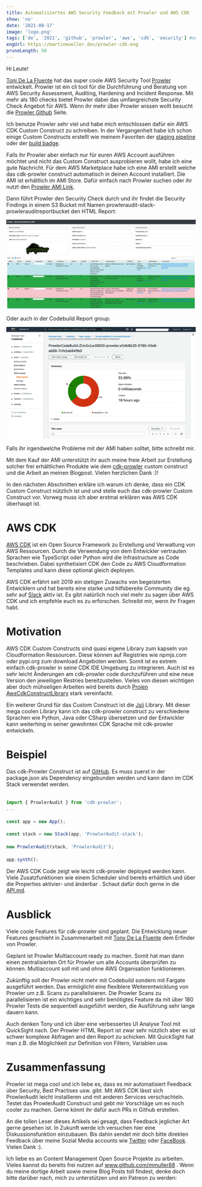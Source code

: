```yaml
---
title: Automatisiertes AWS Security Feedback mit Prowler und AWS CDK
show: 'no'
date: '2021-08-17'
image: 'logo.png'
tags: ['de', '2021', 'github', 'prowler', 'aws', 'cdk', 'security'] #nofeed
engUrl: https://martinmueller.dev/prowler-cdk-eng
pruneLength: 50
---
```


Hi Leute!

[Toni De La Fluente](https://twitter.com/ToniBlyx) hat das super coole AWS Security Tool [Prowler](https://github.com/toniblyx/prowler) entwickelt. Prowler ist ein cli tool für die Durchführung und Beratung von AWS Security Assessment, Auditing, Hardening and Incident Response. Mit mehr als 180 checks bietet Prowler dabei das umfangreichste Security Check Angebot für AWS. Wenn ihr mehr über Prowler wissen wollt besucht die [Prowler Github](https://github.com/toniblyx/prowler) Seite.

Ich benutze Prowler sehr viel und habe mich entschlossen dafür ein AWS CDK Custom Construct zu schreiben. In der Vergangenheit habe ich schon einige Custom Constructs erstellt wie meinem Favoriten der [staging pipeline](https://github.com/mmuller88/aws-cdk-staging-pipeline) oder der [build badge](https://github.com/mmuller88/aws-cdk-build-badge).

Falls ihr Prowler aber einfach nur für euren AWS Account ausführen möchtet und nicht das Custom Construct ausprobieren wollt, habe ich eine gute Nachricht. Für dem AWS Marketplace habe ich eine AMI erstellt welche das cdk-prowler construct automatisch in deinen Account installiert. Die AMI ist erhältlich im AMI Store. Dafür einfach nach Prowler suchen oder ihr nutzt den [Prowler AMI Link](https://aws.amazon.com/marketplace/pp/prodview-jlwcdlc3weta6).

Dann führt Prowler den Security Check durch und ihr findet die Security Findings in einem S3 Bucket mit Namen prowleraudit-stack-prowlerauditreportbucket den HTML Report:

![html results](https://raw.githubusercontent.com/mmuller88/mmblog/master/content/prowler-cdk-eng/html-out.png)

Oder auch in der Codebuild Report group:

![Report group](https://raw.githubusercontent.com/mmuller88/mmblog/master/content/prowler-cdk-eng/report-group-out.png)

Falls ihr irgendwelche Probleme mit der AMI haben solltet, bitte schreibt mir.

Mit dem Kauf der AMI unterstützt ihr auch meine freie Arbeit zur Erstellung solcher frei erhältlichen Produkte wie dem [cdk-prowler](https://github.com/mmuller88/cdk-prowler)  custom construct und die Arbeit an meinen Blogpost. Vielen herzlichen Dank :)!

In den nächsten Abschnitten erkläre ich warum ich denke, dass ein CDK Custom Construct nützlich ist und und stelle euch das cdk-prowler Custom Construct vor. Vorweg muss ich aber erstmal erklären was AWS CDK überhaupt ist.

# AWS CDK
[AWS CDK](https://github.com/aws/aws-cdk) ist ein Open Source Framework zu Erstellung und Verwaltung von AWS Ressourcen. Durch die Verwendung von dem Entwickler vertrauten Sprachen wie TypeScript oder Python wird die Infrastructure as Code beschrieben. Dabei synthetisiert CDK den Code zu AWS Cloudformation Templates und kann diese optional gleich deployen.

AWS CDK erfährt seit 2019 ein stetigen Zuwachs von begeisterten Entwicklern und hat bereits eine starke und hilfsbereite Community die eg. sehr auf [Slack](https://cdk-dev.slack.com) aktiv ist. Es gibt natürlich noch viel mehr zu sagen über AWS CDK und ich empfehle euch es zu erforschen. Schreibt mir, wenn ihr Fragen habt.

# Motivation

AWS CDK Custom Constructs sind quasi eigene Library zum kapseln von Cloudformation Ressourcen. Diese können auf Registries wie npmjs.com oder pypi.org zum download Angeboten werden. Somit ist es extrem einfach cdk-prowler in seine CDK IDE Umgebung zu integrieren. Auch ist es sehr leicht Änderungen am cdk-prowler code durchzuführen und eine neue Version den jeweiligen Restries bereitzustellen. Vieles von diesen wichtigen aber doch mühseligen Arbeiten wird bereits durch [Projen AwsCdkConstructLibrary](https://github.com/projen/projen) stark vereinfacht.

Ein weiterer Grund für das Custom Construct ist die [Jsii](https://github.com/aws/jsii) Library. Mit dieser mega coolen Library kann ich das cdk-prowler construct zu verschiedene Sprachen wie Python, Java oder CSharp übersetzen und der Entwickler kann weiterhing in seiner gewohnten CDK Sprache mit cdk-prowler entwickeln.

# Beispiel

Das cdk-Prowler Construct ist auf [GitHub](https://github.com/mmuller88/cdk-prowler). Es muss zuerst in der package.json als Dependency eingebunden werden und kann dann im CDK Stack verwendet werden.

```ts

import { ProwlerAudit } from 'cdk-prowler';
...

const app = new App();

const stack = new Stack(app, 'ProwlerAudit-stack');

new ProwlerAudit(stack, 'ProwlerAudit');

app.synth();
```

Der AWS CDK Code zeigt wie leicht cdk-prowler deployed werden kann. Viele Zusatzfunktionen wie einem Scheduler sind bereits erhältlich und über die Properties aktivier- und änderbar . Schaut dafür doch gerne in die [API.md](https://github.com/mmuller88/cdk-prowler/blob/main/API.md).

# Ausblick

Viele coole Features für cdk-prowler sind geplant. Die Entwicklung neuer Features geschieht in Zusammenarbeit mit [Tony De La Fluente](https://twitter.com/ToniBlyx) dem Erfinder von Prowler.

Geplant ist Prowler Multiaccount ready zu machen. Somit hat man dann einen zentralisierten Ort für Prowler um alle Accounts überprüfen zu können. Multiaccount soll mit und ohne AWS Organisation funktionieren.

Zukünftig soll der Prowler nicht mehr mit Codebuild sondern mit Fargate ausgeführt werden. Das ermöglicht eine flexiblere Weiterentwicklung von Prowler um z.B. Scans zu parallelisieren. Die Prowler Scans zu parallelisieren ist ein wichtiges und sehr benötigtes Feature da mit über 180 Prowler Tests die sequentiell ausgeführt werden, die Ausführung sehr lange dauern kann.

Auch denken Tony und ich über eine verbessertes UI Analyse Tool mit QuickSight nach. Der Prowler HTML Report ist zwar sehr nützlich aber es ist schwer komplexe Abfragen and den Report zu schicken. Mit QuickSight hat man z.B. die Möglichkeit zur Definition von Filtern, Variablen usw.

# Zusammenfassung
Prowler ist mega cool und ich liebe es, dass es mir automatisiert Feedback über Security, Best Practises usw. gibt. Mit AWS CDK lässt sich ProwlerAudit leicht installieren und mit anderen Services verschachteln. Testet das ProwlerAudit Construct und gebt mir Vorschläge um es noch cooler zu machen. Gerne könnt ihr dafür auch PRs in Github erstellen.

An die tollen Leser dieses Artikels sei gesagt, dass Feedback jeglicher Art gerne gesehen ist. In Zukunft werde ich versuchen hier eine Diskussionsfunktion einzubauen. Bis dahin sendet mir doch bitte direkten Feedback über meine Sozial Media accounts wie [Twitter](https://twitter.com/MartinMueller_) oder [FaceBook](https://www.facebook.com/martin.muller.10485). Vielen Dank :).

Ich liebe es an Content Management Open Source Projekte zu arbeiten. Vieles kannst du bereits frei nutzen auf www.github.com/mmuller88 . Wenn du meine dortige Arbeit sowie meine Blog Posts toll findest, denke doch bitte darüber nach, mich zu unterstützen und ein Patreon zu werden:

   